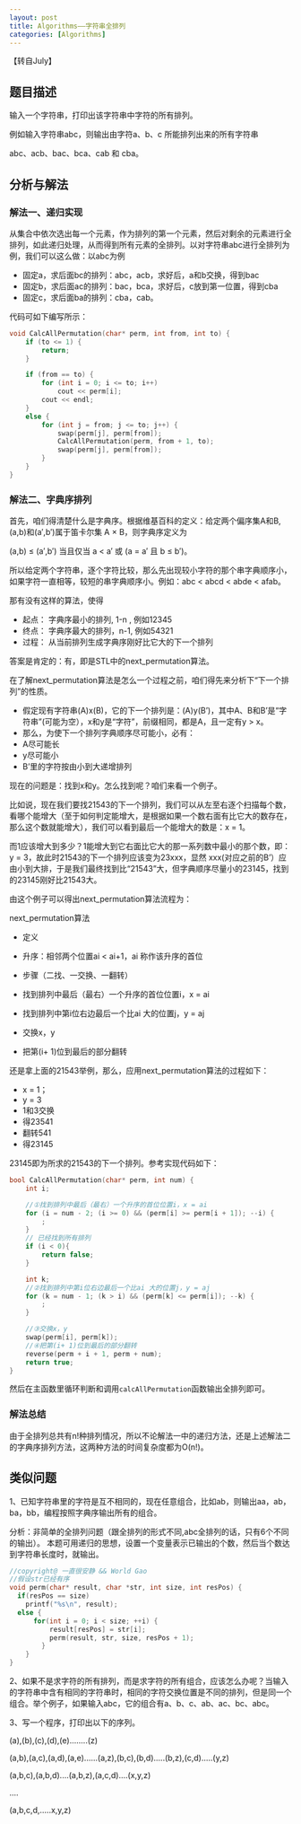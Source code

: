 ```yaml
---
layout: post
title: Algorithms——字符串全排列
categories: [Algorithms]
---
```

【转自July】

## 题目描述

输入一个字符串，打印出该字符串中字符的所有排列。

例如输入字符串abc，则输出由字符a、b、c 所能排列出来的所有字符串

abc、acb、bac、bca、cab 和 cba。

## 分析与解法

### 解法一、递归实现

从集合中依次选出每一个元素，作为排列的第一个元素，然后对剩余的元素进行全排列，如此递归处理，从而得到所有元素的全排列。以对字符串abc进行全排列为例，我们可以这么做：以abc为例

- 固定a，求后面bc的排列：abc，acb，求好后，a和b交换，得到bac
- 固定b，求后面ac的排列：bac，bca，求好后，c放到第一位置，得到cba
- 固定c，求后面ba的排列：cba，cab。

代码可如下编写所示：

```C
void CalcAllPermutation(char* perm, int from, int to) {
	if (to <= 1) {
		return;
	}

	if (from == to) {
		for (int i = 0; i <= to; i++)
			cout << perm[i];
		cout << endl;
	}
	else {
		for (int j = from; j <= to; j++) {
			swap(perm[j], perm[from]);
			CalcAllPermutation(perm, from + 1, to);
			swap(perm[j], perm[from]);
		}
	}
}
```


### 解法二、字典序排列

首先，咱们得清楚什么是字典序。根据维基百科的定义：给定两个偏序集A和B,(a,b)和(a′,b′)属于笛卡尔集 A × B，则字典序定义为

(a,b) ≤ (a′,b′) 当且仅当 a < a′ 或 (a = a′ 且 b ≤ b′)。

所以给定两个字符串，逐个字符比较，那么先出现较小字符的那个串字典顺序小，如果字符一直相等，较短的串字典顺序小。例如：abc < abcd < abde < afab。

那有没有这样的算法，使得
- 起点： 字典序最小的排列, 1-n , 例如12345
- 终点： 字典序最大的排列，n-1, 例如54321
- 过程： 从当前排列生成字典序刚好比它大的下一个排列

答案是肯定的：有，即是STL中的next_permutation算法。

在了解next_permutation算法是怎么一个过程之前，咱们得先来分析下“下一个排列”的性质。

 - 假定现有字符串(A)x(B)，它的下一个排列是：(A)y(B’)，其中A、B和B’是“字符串”(可能为空），x和y是“字符”，前缀相同，都是A，且一定有y > x。
 - 那么，为使下一个排列字典顺序尽可能小，必有：
- A尽可能长
- y尽可能小
- B’里的字符按由小到大递增排列

现在的问题是：找到x和y。怎么找到呢？咱们来看一个例子。

比如说，现在我们要找21543的下一个排列，我们可以从左至右逐个扫描每个数，看哪个能增大（至于如何判定能增大，是根据如果一个数右面有比它大的数存在，那么这个数就能增大），我们可以看到最后一个能增大的数是：x = 1。

而1应该增大到多少？1能增大到它右面比它大的那一系列数中最小的那个数，即：y = 3，故此时21543的下一个排列应该变为23xxx，显然 xxx(对应之前的B’）应由小到大排，于是我们最终找到比“21543”大，但字典顺序尽量小的23145，找到的23145刚好比21543大。

由这个例子可以得出next_permutation算法流程为：

next_permutation算法
 - 定义
- 升序：相邻两个位置ai < ai+1，ai 称作该升序的首位

 - 步骤（二找、一交换、一翻转）
- 找到排列中最后（最右）一个升序的首位位置i，x = ai 
- 找到排列中第i位右边最后一个比ai 大的位置j，y = aj
- 交换x，y
- 把第(i+ 1)位到最后的部分翻转

还是拿上面的21543举例，那么，应用next_permutation算法的过程如下：
 - x = 1；
 - y = 3
 - 1和3交换
- 得23541
 - 翻转541
- 得23145

23145即为所求的21543的下一个排列。参考实现代码如下：

```C
bool CalcAllPermutation(char* perm, int num) {
	int i;

	//①找到排列中最后（最右）一个升序的首位位置i，x = ai
	for (i = num - 2; (i >= 0) && (perm[i] >= perm[i + 1]); --i) {
		;
	}
	// 已经找到所有排列
	if (i < 0){
		return false;
	}

	int k;
	//②找到排列中第i位右边最后一个比ai 大的位置j，y = aj
	for (k = num - 1; (k > i) && (perm[k] <= perm[i]); --k) {
		;
	}

	//③交换x，y
	swap(perm[i], perm[k]);
	//④把第(i+ 1)位到最后的部分翻转
	reverse(perm + i + 1, perm + num);
	return true;
}
```

然后在主函数里循环判断和调用`calcAllPermutation`函数输出全排列即可。

### 解法总结

由于全排列总共有n!种排列情况，所以不论解法一中的递归方法，还是上述解法二的字典序排列方法，这两种方法的时间复杂度都为O(n!)。

## 类似问题
1、已知字符串里的字符是互不相同的，现在任意组合，比如ab，则输出aa，ab，ba，bb，编程按照字典序输出所有的组合。

分析：非简单的全排列问题（跟全排列的形式不同,abc全排列的话，只有6个不同的输出）。
本题可用递归的思想，设置一个变量表示已输出的个数，然后当个数达到字符串长度时，就输出。

```C
//copyright@ 一直很安静 && World Gao
//假设str已经有序
void perm(char* result, char *str, int size, int resPos) {
  if(resPos == size)
    printf("%s\n", result);
  else {
      for(int i = 0; i < size; ++i) {
          result[resPos] = str[i];
          perm(result, str, size, resPos + 1);
        }
    }
}
```

2、如果不是求字符的所有排列，而是求字符的所有组合，应该怎么办呢？当输入的字符串中含有相同的字符串时，相同的字符交换位置是不同的排列，但是同一个组合。举个例子，如果输入abc，它的组合有a、b、c、ab、ac、bc、abc。


3、写一个程序，打印出以下的序列。

(a),(b),(c),(d),(e)........(z)

(a,b),(a,c),(a,d),(a,e)......(a,z),(b,c),(b,d).....(b,z),(c,d).....(y,z)

(a,b,c),(a,b,d)....(a,b,z),(a,c,d)....(x,y,z)

....

(a,b,c,d,.....x,y,z)
